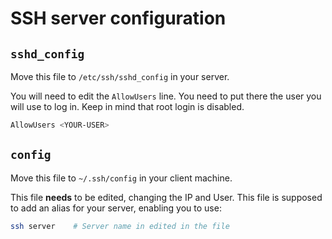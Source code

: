 # SSH server configuration

## `sshd_config`

Move this file to `/etc/ssh/sshd_config` in your server.

You will need to edit the `AllowUsers` line. You need to put there the user you
will use to log in. Keep in mind that root login is disabled.

```bash
AllowUsers <YOUR-USER>
```

## `config`

Move this file to `~/.ssh/config` in your client machine.

This file **needs** to be edited, changing the IP and User. This file is
supposed to add an alias for your server, enabling you to use:

```bash
ssh server    # Server name in edited in the file
```

